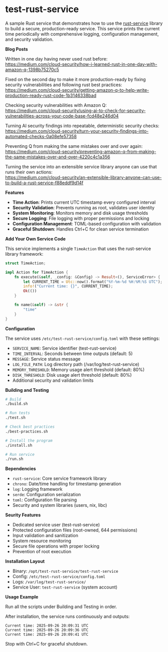 # test-rust-service

A sample Rust service that demonstrates how to use the [rust-service](https://github.com/2ndSightLab/rust-service) library to build a secure, production-ready service. This service prints the current time periodically with comprehensive logging, configuration management, and security validation.

__Blog Posts__

Written in one day having never used rust before:\
https://medium.com/cloud-security/how-i-learned-rust-in-one-day-with-amazon-q-1398b75270c5

Fixed on the second day to make it more production-ready by fixing security vulnerabilities and following rust best practices:\
https://medium.com/cloud-security/getting-amazon-q-to-help-write-production-ready-rust-code-1b3146338bad

Checking security vulnerabilities with Amazon Q:\
https://medium.com/cloud-security/using-ai-to-check-for-security-vulnerabilities-across-your-code-base-fcd48e246d04

Turning AI security findings into repeatable, deterministic security checks:\
https://medium.com/cloud-security/turn-your-security-findings-into-automated-checks-0a08efe57358

Preventing Q from making the same mistakes over and over again:\
https://medium.com/cloud-security/preventing-amazon-q-from-making-the-same-mistakes-over-and-over-4220c4c1a356

Turning the service into an extensible service library anyone can use that runs their own actions:\
https://medium.com/cloud-security/an-extensible-library-anyone-can-use-to-build-a-rust-service-f88eddf9d14f

__Features__

- **Time Action**: Prints current UTC timestamp every configured interval
- **Security Validation**: Prevents running as root, validates user identity
- **System Monitoring**: Monitors memory and disk usage thresholds
- **Secure Logging**: File logging with proper permissions and locking
- **Configuration Management**: TOML-based configuration with validation
- **Graceful Shutdown**: Handles Ctrl+C for clean service termination

__Add Your Own Service Code__

This service implements a single `TimeAction` that uses the rust-service library framework:

```rust
struct TimeAction;

impl Action for TimeAction {
    fn execute(&self, _config: &Config) -> Result<(), ServiceError> {
        let CURRENT_TIME = Utc::now().format("%Y-%m-%d %H:%M:%S UTC");
        info!("Current time: {}", CURRENT_TIME);
        Ok(())
    }

    fn name(&self) -> &str {
        "time"
    }
}
```

__Configuration__

The service uses `/etc/test-rust-service/config.toml` with these settings:

- `SERVICE_NAME`: Service identifier (test-rust-service)
- `TIME_INTERVAL`: Seconds between time outputs (default: 5)
- `MESSAGE`: Service status message
- `LOG_FILE_PATH`: Log directory path (/var/log/test-rust-service)
- `MEMORY_THRESHOLD`: Memory usage alert threshold (default: 80%)
- `DISK_THRESHOLD`: Disk usage alert threshold (default: 80%)
- Additional security and validation limits

__Building and Testing__

```bash
# Build
./build.sh

# Run tests
./test.sh

# Check best practices
./best-practices.sh

# Install the program
./install.sh

# Run service
./run.sh
```

__Bependencies__


- `rust-service`: Core service framework library
- `chrono`: Date/time handling for timestamp generation
- `log`: Logging framework
- `serde`: Configuration serialization
- `toml`: Configuration file parsing
- Security and system libraries (users, nix, libc)

__Seurity Features__

- Dedicated service user (test-rust-service)
- Protected configuration files (root-owned, 644 permissions)
- Input validation and sanitization
- System resource monitoring
- Secure file operations with proper locking
- Prevention of root execution

__Installation Layout__

- Binary: `/opt/test-rust-service/test-rust-service`
- Config: `/etc/test-rust-service/config.toml`
- Logs: `/var/log/test-rust-service/`
- Service User: `test-rust-service` (system account)

__Usage Example__

Run all the scripts under Building and Testing in order.

After installation, the service runs continuously and outputs:
```
Current time: 2025-09-26 20:09:31 UTC
Current time: 2025-09-26 20:09:36 UTC
Current time: 2025-09-26 20:09:41 UTC
```

Stop with Ctrl+C for graceful shutdown.

